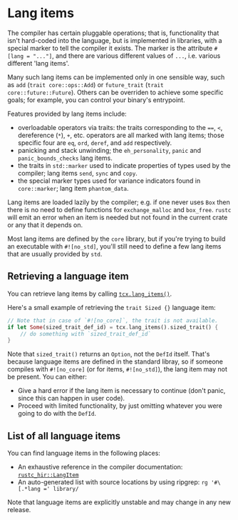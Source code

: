 # Lang items

The compiler has certain pluggable operations; that is, functionality that isn't hard-coded into
the language, but is implemented in libraries, with a special marker to tell the compiler it
exists. The marker is the attribute `#[lang = "..."]`, and there are various different values of
`...`, i.e. various different 'lang items'.

Many such lang items can be implemented only in one sensible way, such as `add` (`trait
core::ops::Add`) or `future_trait` (`trait core::future::Future`). Others can be overriden to
achieve some specific goals; for example, you can control your binary's entrypoint.

Features provided by lang items include:

- overloadable operators via traits: the traits corresponding to the
  `==`, `<`, dereference (`*`), `+`, etc. operators are all
  marked with lang items; those specific four are `eq`, `ord`,
  `deref`, and `add` respectively.
- panicking and stack unwinding; the `eh_personality`, `panic` and
  `panic_bounds_checks` lang items.
- the traits in `std::marker` used to indicate properties of types used by the compiler;
  lang items `send`, `sync` and `copy`.
- the special marker types used for variance indicators found in
  `core::marker`; lang item `phantom_data`.

Lang items are loaded lazily by the compiler; e.g. if one never uses `Box`
then there is no need to define functions for `exchange_malloc` and
`box_free`. `rustc` will emit an error when an item is needed but not found
in the current crate or any that it depends on.

Most lang items are defined by the `core` library, but if you're trying to build an
executable with `#![no_std]`, you'll still need to define a few lang items that are
usually provided by `std`.

## Retrieving a language item

You can retrieve lang items by calling [`tcx.lang_items()`].

Here's a small example of retrieving the `trait Sized {}` language item:

```rust
// Note that in case of `#![no_core]`, the trait is not available.
if let Some(sized_trait_def_id) = tcx.lang_items().sized_trait() {
    // do something with `sized_trait_def_id`
}
```

Note that `sized_trait()` returns an `Option`, not the `DefId` itself.
That's because language items are defined in the standard libray, so if someone compiles with
`#![no_core]` (or for items, `#![no_std]`), the lang item may not be present. You can either:

- Give a hard error if the lang item is necessary to continue (don't panic, since this can happen in
  user code).
- Proceed with limited functionality, by just omitting whatever you were going to do with the
  `DefId`.

[`tcx.lang_items()`]: https://doc.rust-lang.org/nightly/nightly-rustc/rustc_middle/ty/struct.TyCtxt.html#method.lang_items

## List of all language items

You can find language items in the following places:
- An exhaustive reference in the compiler documentation: [`rustc_hir::LangItem`]
- An auto-generated list with source locations by using ripgrep: `rg '#\[.*lang =' library/`

Note that language items are explicitly unstable and may change in any new release.

[`rustc_hir::LangItem`]: https://doc.rust-lang.org/nightly/nightly-rustc/rustc_hir/lang_items/enum.LangItem.html

